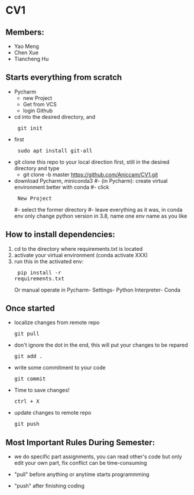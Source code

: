 # CV1

## Members:
- Yao Meng
- Chen Xue
- Tiancheng Hu

## Starts everything from scratch
- Pycharm 
  - new Project
  - Get from VCS
  - login Github 
- cd into the desired directory, and <pre> git init</pre>
- first <pre> sudo apt install git-all</prep>
- git clone this repo to your local direction first, still in the desired directory and type
  - <prep>git clone -b master https://github.com/Aniccam/CV1.git </prep>
- download Pycharm, miniconda3
#- (in Pycharm): create virtual environment better with conda
  #- click <pre> New Project </pre>
  #- select the former directory
  #- leave everything as it was, in conda env only change python version in 3.8, name one env name as you like
                
## How to install dependencies:
1. cd to the directory where requirements.txt is located
2. activate your virtual environment (conda activate XXX)
3. run this in the activated env: <pre> pip install -r requirements.txt</pre>
Or manual operate in Pycharm- Settings- Python Interpreter- Conda


## Once started  
- localize changes from remote repo  <pre>git pull </pre>                 
- don't ignore the dot in the end, this will put your changes to be repared <pre>git add . </pre>                 
- write some commitment to your code <pre>git commit </pre>               
- Time to save changes! <pre>ctrl + X </pre>                
- update changes to remote repo <pre>git push </pre>  


## Most Important Rules During Semester:
- we do specific part assignments, you can read other's code but only edit your own part, fix conflict can be time-consuming 

- "pull" before anything or anytime starts programmming 

- "push" after finishing coding 

